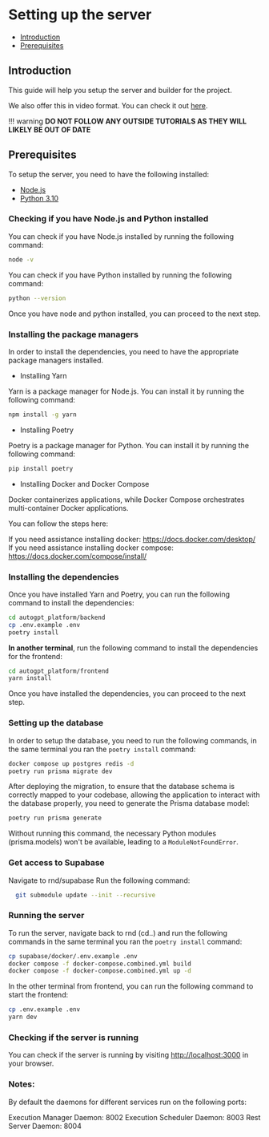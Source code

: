 # Setting up the server

- [Introduction](#introduction)
- [Prerequisites](#prerequisites)

## Introduction

This guide will help you setup the server and builder for the project.

<!-- The video is listed in the root Readme.md of the repo -->

We also offer this in video format. You can check it out [here](https://github.com/Significant-Gravitas/AutoGPT#how-to-get-started).

!!! warning
    **DO NOT FOLLOW ANY OUTSIDE TUTORIALS AS THEY WILL LIKELY BE OUT OF DATE**

## Prerequisites

To setup the server, you need to have the following installed:

- [Node.js](https://nodejs.org/en/)
- [Python 3.10](https://www.python.org/downloads/)

### Checking if you have Node.js and Python installed

You can check if you have Node.js installed by running the following command:

```bash
node -v
```

You can check if you have Python installed by running the following command:

```bash
python --version
```

Once you have node and python installed, you can proceed to the next step.

### Installing the package managers

In order to install the dependencies, you need to have the appropriate package managers installed.

- Installing Yarn

Yarn is a package manager for Node.js. You can install it by running the following command:

```bash
npm install -g yarn
```

- Installing Poetry

Poetry is a package manager for Python. You can install it by running the following command:

```bash
pip install poetry
```
- Installing Docker and Docker Compose

Docker containerizes applications, while Docker Compose orchestrates multi-container Docker applications.

You can follow the steps here:

If you need assistance installing docker:
https://docs.docker.com/desktop/
If you need assistance installing docker compose: 
https://docs.docker.com/compose/install/

### Installing the dependencies

Once you have installed Yarn and Poetry, you can run the following command to install the dependencies:

```bash
cd autogpt_platform/backend
cp .env.example .env
poetry install
```

**In another terminal**, run the following command to install the dependencies for the frontend:

```bash
cd autogpt_platform/frontend
yarn install
```

Once you have installed the dependencies, you can proceed to the next step.

### Setting up the database

In order to setup the database, you need to run the following commands, in the same terminal you ran the `poetry install` command:

   ```sh
   docker compose up postgres redis -d
   poetry run prisma migrate dev
   ```
After deploying the migration, to ensure that the database schema is correctly mapped to your codebase, allowing the application to interact with the database properly, you need to generate the Prisma database model:

```bash
poetry run prisma generate
```

Without running this command, the necessary Python modules (prisma.models) won't be available, leading to a `ModuleNotFoundError`.

### Get access to Supabase

Navigate to rnd/supabase
Run the following command:

```bash
  git submodule update --init --recursive
```
### Running the server 

To run the server, navigate back to rnd (cd..) and run the following commands in the same terminal you ran the `poetry install` command:

```bash
cp supabase/docker/.env.example .env
docker compose -f docker-compose.combined.yml build
docker compose -f docker-compose.combined.yml up -d
```

In the other terminal from frontend, you can run the following command to start the frontend:

```bash
cp .env.example .env
yarn dev
```

### Checking if the server is running

You can check if the server is running by visiting [http://localhost:3000](http://localhost:3000) in your browser.

### Notes: 
By default the daemons for different services run on the following ports: 

Execution Manager Daemon: 8002
Execution Scheduler Daemon: 8003
Rest Server Daemon: 8004
